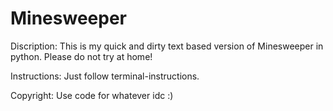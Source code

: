 # Minesweeper
Discription:
This is my quick and dirty text based version of Minesweeper in python. Please do not try at home!

Instructions:
Just follow terminal-instructions.

Copyright:
Use code for whatever idc :)
